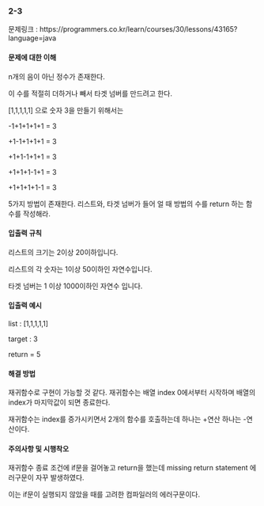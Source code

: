 <h3>2-3</h3>
문제링크 : https://programmers.co.kr/learn/courses/30/lessons/43165?language=java

<h4>문제에 대한 이해</h4>

n개의 음이 아닌 정수가 존재한다.

이 수를 적절히 더하거나 빼서 타겟 넘버를 만드려고 한다. 

[1,1,1,1,1] 으로 숫자 3을 만들기 위해서는

-1+1+1+1+1 = 3

+1-1+1+1+1 = 3

+1+1-1+1+1 = 3

+1+1+1-1+1 = 3

+1+1+1+1-1 = 3

5가지 방법이 존재한다. 리스트와, 타겟 넘버가 들어 얼 때 방법의 수를 return 하는 함수를 작성해라.

<h4>입출력 규칙</h4>

리스트의 크기는 2이상 20이하입니다.

리스트의 각 숫자는 1이상 50이하인 자연수입니다.

타겟 넘버는 1 이상 1000이하인 자연수 입니다.


<h4>입출력 예시</h4>

list  : [1,1,1,1,1] 

target : 3 

return = 5



<h4>해결 방법</h4>

재귀함수로 구현이 가능할 것 같다. 재귀함수는 배열 index 0에서부터 시작하며 배열의 index가 마지막값이 되면 종료한다.

재귀함수는 index를 증가시키면서 2개의 함수를 호출하는데 하나는 +연산 하나는 -연산이다. 




<h4>주의사항 및 시행착오</h4>

재귀함수 종료 조건에 if문을 걸어놓고 return을 했는데 missing return statement 에러구문이 자꾸 발생하였다.

이는 if문이 실행되지 않았을 때를 고려한 컴파일러의 에러구문이다.


